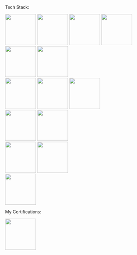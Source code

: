 Tech Stack:
<div style="">
   <img src="https://cdn.jsdelivr.net/gh/devicons/devicon/icons/javascript/javascript-original.svg" style="width:100px"/>
   <img src="https://cdn.jsdelivr.net/gh/devicons/devicon/icons/nodejs/nodejs-original.svg" style="width:100px;"/>
   <img src="https://cdn.jsdelivr.net/gh/devicons/devicon/icons/react/react-original-wordmark.svg" style="width:100px;"/>
   <img src="https://cdn.jsdelivr.net/gh/devicons/devicon/icons/angularjs/angularjs-original.svg" style="width:100px;"/>   
   <img src="https://cdn.jsdelivr.net/gh/devicons/devicon/icons/typescript/typescript-original.svg" style="width:100px;"/>
   <img src="https://cdn.jsdelivr.net/gh/devicons/devicon/icons/rust/rust-plain.svg" style="width:100px;"/>
</div>
<div>
   <img src="https://cdn.jsdelivr.net/gh/devicons/devicon/icons/mysql/mysql-original-wordmark.svg" style="width:100px;"/>
   <img src="https://cdn.jsdelivr.net/gh/devicons/devicon/icons/mongodb/mongodb-original-wordmark.svg" style="width:100px;"/>
   <img src="https://cdn.jsdelivr.net/gh/devicons/devicon/icons/microsoftsqlserver/microsoftsqlserver-plain-wordmark.svg" style="width:100px;"/>
</div>
<div>
   <img src="https://cdn.jsdelivr.net/gh/devicons/devicon/icons/tailwindcss/tailwindcss-original-wordmark.svg" style="width:100px;"/>
   <img src="https://cdn.jsdelivr.net/gh/devicons/devicon/icons/bootstrap/bootstrap-original-wordmark.svg" style="width:100px;"/>
          
</div>
<div>
     <img src="https://cdn.jsdelivr.net/gh/devicons/devicon/icons/docker/docker-original-wordmark.svg" style="width:100px;"/>
     <img src="https://cdn.jsdelivr.net/gh/devicons/devicon/icons/jenkins/jenkins-original.svg" style="width:100px;"/>  
</div>
<div>
    <img src="https://cdn.jsdelivr.net/gh/devicons/devicon/icons/amazonwebservices/amazonwebservices-original-wordmark.svg" style="width:100px;" />
</div>

My Certifications:
<div style="">
  <a href="https://www.credly.com/badges/da33e880-332b-4952-b983-f07834b9d06e?source=linked_in_profile">
    <img src="https://images.credly.com/size/340x340/images/8ee45313-716a-4142-a9da-30adaaea0c12/Training_Badges_Master_Node-AppDev.png" style="width:100px;">
  </a>
</div>
<!--
**altug0/altug0** is a ✨ _special_ ✨ repository because its `README.md` (this file) appears on your GitHub profile.

Here are some ideas to get you started:

- 🔭 I’m currently working on ...
- 🌱 I’m currently learning ...
- 👯 I’m looking to collaborate on ...
- 🤔 I’m looking for help with ...
- 💬 Ask me about ...
- 📫 How to reach me: ...
- 😄 Pronouns: ...
- ⚡ Fun fact: ...
-->
